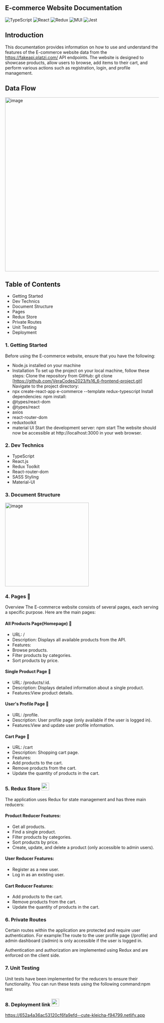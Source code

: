 ## E-commerce Website Documentation
![TypeScript](https://img.shields.io/badge/typescript-%23007ACC.svg?style=for-the-badge&logo=typescript&logoColor=white)
![React](https://img.shields.io/badge/react-%2320232a.svg?style=for-the-badge&logo=react&logoColor=%2361DAFB)
![Redux](https://img.shields.io/badge/redux-%23593d88.svg?style=for-the-badge&logo=redux&logoColor=white)
![MUI](https://img.shields.io/badge/MUI-%230081CB.svg?style=for-the-badge&logo=mui&logoColor=white)
![Jest](https://img.shields.io/badge/-jest-%23C21325?style=for-the-badge&logo=jest&logoColor=white)

## Introduction
This documentation provides information on how to use and understand the features of the E-commerce website data from the https://fakeapi.platzi.com/ API endpoints. The website is designed to showcase products, allow users to browse, add items to their cart, and perform various actions such as registration, login, and profile management.

## Data Flow
<img width="570" alt="image" src="https://github.com/VeraCodes2023/fs16_6-frontend-project/assets/130740510/89bff96a-d753-49aa-a6c2-aff581339b1b">

## Table of Contents
- Getting Started
- Dev Technics
- Document Structure 
- Pages
- Redux Store
- Private Routes
- Unit Testing
- Deployment

### 1. Getting Started
Before using the E-commerce website, ensure that you have the following:
- Node.js installed on your machine    
- Installation
To set up the project on your local machine, follow these steps:
Clone the repository from GitHub: git clone [https://github.com/VeraCodes2023/fs16_6-frontend-project.git]
Navigate to the project directory: 
- npx create-react-app e-commerce --template redux-typescript
Install dependencies: npm install:
- @types/react-dom
- @types/react
- axios
- react-router-dom 
- reduxtoolkit 
- material UI
Start the development server: npm start
The website should now be accessible at http://localhost:3000 in your web browser.

### 2. Dev Technics
- TypeScript
- React.js 
- Redux Toolkit 
- React-router-dom 
- SASS Styling
- Material-UI 


### 3. Document Structure
<img width="274" alt="image" src="https://github.com/VeraCodes2023/fs16_6-frontend-project/assets/130740510/39d5d972-6680-4ff4-859e-e505f77cc455">     

### 4. Pages 📄
Overview
The E-commerce website consists of several pages, each serving a specific purpose. Here are the main pages:
#### All Products Page(Homepage) 📄
- URL: / <br>
- Description: Displays all available products from the API.
- Features:
- Browse products.
- Filter products by categories.
- Sort products by price.
#### Single Product Page 📄
- URL: /products/:id.<br>
- Description: Displays detailed information about a single product.
- Features:View product details.
#### User's Profile Page 📄
- URL: /profile.<br>
- Description: User profile page (only available if the user is logged in).
- Features:View and update user profile information.
#### Cart Page 📄
- URL: /cart <br>
- Description: Shopping cart page.
- Features:
- Add products to the cart.
- Remove products from the cart.
- Update the quantity of products in the cart.

### 5. Redux Store <img src="https://github.com/VeraCodes2023/fs16_6-frontend-project/assets/130740510/4e2c9c75-20a5-486b-94fe-17798a0f0b82" width="25" height="25"> 
The application uses Redux for state management and has three main reducers:

#### Product Reducer Features:
- Get all products.
- Find a single product.
- Filter products by categories.
- Sort products by price.
- Create, update, and delete a product (only accessible to admin users).
  
#### User Reducer Features:
- Register as a new user.
- Log in as an existing user.

#### Cart Reducer Features:
- Add products to the cart.
- Remove products from the cart.
- Update the quantity of products in the cart.

### 6. Private Routes

Certain routes within the application are protected and require user authentication. For example:The route to the user profile page (/profile) and admin dashboard (/admin) is only accessible if the user is logged in.

Authentication and authorization are implemented using Redux and are enforced on the client side.

### 7. Unit Testing
Unit tests have been implemented for the reducers to ensure their functionality. You can run these tests using the following command:npm test

### 8. Deployment link <img src="https://github.com/VeraCodes2023/fs16_6-frontend-project/assets/130740510/1c758eaf-8fd5-417f-a187-281ebc37556f" width="25" height="25">

https://652a4a36ac53120cf6fa9efd--cute-kleicha-f94799.netlify.app
